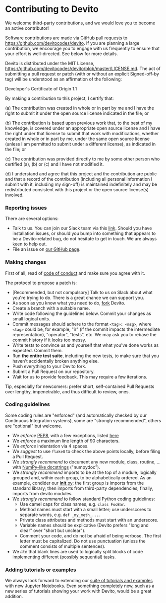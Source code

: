 # Contributing to Devito

We welcome third-party contributions, and we would love you to become an active contributor!

Software contributions are made via GitHub pull requests to https://github.com/devitocodes/devito. If you are planning a large contribution, we encourage you to engage with us frequently to ensure that your effort is well-directed. See below for more details.

Devito is distributed under the MIT License, https://github.com/devitocodes/devito/blob/master/LICENSE.md. The act of submitting a pull request or patch (with or without an explicit Signed-off-by tag) will be understood as an affirmation of the following:

 Developer's Certificate of Origin 1.1

 By making a contribution to this project, I certify that:

 (a) The contribution was created in whole or in part by me and I
   have the right to submit it under the open source license
   indicated in the file; or

 (b) The contribution is based upon previous work that, to the best
   of my knowledge, is covered under an appropriate open source
   license and I have the right under that license to submit that
   work with modifications, whether created in whole or in part
   by me, under the same open source license (unless I am
   permitted to submit under a different license), as indicated
   in the file; or

 (c) The contribution was provided directly to me by some other
   person who certified (a), (b) or (c) and I have not modified
   it.

 (d) I understand and agree that this project and the contribution
   are public and that a record of the contribution (including all
   personal information I submit with it, including my sign-off) is
   maintained indefinitely and may be redistributed consistent with
   this project or the open source license(s) involved.

### Reporting issues

There are several options:
* Talk to us. You can join our Slack team via this [link](https://opesci-slackin.now.sh/). Should you have installation issues, or should you bump into something that appears to be a Devito-related bug, do not hesitate to get in touch. We are always keen to help out.
* File an issue on [our GitHub page](https://github.com/devitocodes/devito/issues).

### Making changes

First of all, read of [code of conduct](https://github.com/devitocodes/devito/blob/master/CODE_OF_CONDUCT.md) and make sure you agree with it.

The protocol to propose a patch is:
* [Recommended, but not compulsory] Talk to us on Slack about what you're trying to do. There is a great chance we can support you.
* As soon as you know what you need to do, [fork](https://help.github.com/articles/fork-a-repo/) Devito.
* Create a branch with a suitable name.
* Write code following the guidelines below. Commit your changes as small logical units.
* Commit messages should adhere to the format `<tag>: <msg>`, where `<tag>` could be, for example, "ir" (if the commit impacts the intermediate representation), "operator", "tests", etc. We may ask you to rebase the commit history if it looks too messy.
* Write tests to convince us and yourself that what you've done works as expected. Commit them.
* Run **the entire test suite**, including the new tests, to make sure that you haven't accidentally broken anything else.
* Push everything to your Devito fork.
* Submit a Pull Request on our repository.
* Wait for us to provide feedback. This may require a few iterations.

Tip, especially for newcomers: prefer short, self-contained Pull Requests over lengthy, impenetrable, and thus difficult to review, ones.

### Coding guidelines

Some coding rules are "enforced" (and automatically checked by our Continuous Integration systems), some are "strongly recommended", others are "optional" but welcome.

* We _enforce_ [PEP8](https://www.python.org/dev/peps/pep-0008/), with a few exceptions, listed [here](https://github.com/devitocodes/devito/blob/master/setup.cfg#L3)
* We _enforce_ a maximum line length of 90 characters.
* We _enforce_ indentation via 4 spaces.
* We _suggest_ to use ``flake8`` to check the above points locally, before filing a Pull Request.
* We _strongly recommend_ to document any new module, class, routine, ... with [NumPy-like docstrings](https://sphinxcontrib-napoleon.readthedocs.io/en/latest/example_numpy.html#example-numpy) ("numpydoc").
* We _strongly recommend_ imports to be at the top of a module, logically grouped and, within each group, to be alphabetically ordered. As an example, condider our [__init__.py](https://github.com/devitocodes/devito/blob/master/devito/__init__.py): the first group is imports from the standard library; then imports from third-party dependencies; finally, imports from devito modules.
* We _strongly recommend_ to follow standard Python coding guidelines:
  - Use camel caps for class names, e.g. ``class FooBar``.
  - Method names must start with a small letter; use underscores to separate words, e.g. ``def _my_meth_...``.
  - Private class attributes and methods must start with an underscore.
  - Variable names should be explicative (Devito prefers "long and clear" over "short but unclear").
  - Comment your code, and do not be afraid of being verbose. The first letter must be capitalized. Do not use punctuation (unless the comment consists of multiple sentences).
* We _like_ that blank lines are used to logically split blocks of code implementing different (possibly sequential) tasks.

### Adding tutorials or examples

We always look forward to extending our [suite of tutorials and examples](https://www.devitoproject.org/devito/tutorials.html) with new Jupyter Notebooks. Even something completely new, such as a new series of tutorials showing your work with Devito, would be a great addition.
